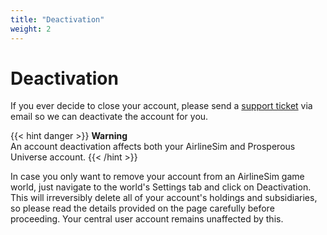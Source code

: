 ```yaml
---
title: "Deactivation"
weight: 2
---
```


# Deactivation

If you ever decide to close your account, please send a [support ticket](https://www.airlinesim.aero/blog/pages/support/) via email so we can deactivate the account for you.

{{< hint danger >}}
**Warning**  
An account deactivation affects both your AirlineSim and Prosperous Universe account.
{{< /hint >}}

In case you only want to remove your account from an AirlineSim game world, just navigate to the world's Settings tab and click on Deactivation. This will irreversibly delete all of your account's holdings and subsidiaries, so please read the details provided on the page carefully before proceeding. Your central user account remains unaffected by this.
